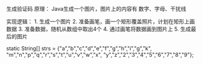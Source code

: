 
生成验证码
原理： Java生成一个图片，图片上的内容有 数字、字母、干扰线

实现逻辑：
    1. 生成一个图片
    2. 准备画笔，画一个矩形覆盖照片，计划在矩形上画数据
    3. 准备数据，随机从数组中取出4个
    4. 通过画笔将数据画到图片上
    5. 生成最后的图片

static String[] strs = {"a","b","c","d","e","f","g","h","i","g","k",
                        "m","n","p","q","r","s","t","u","v","w","x",
                        "y","z","2","3","4","5","6","7","8","9"};

